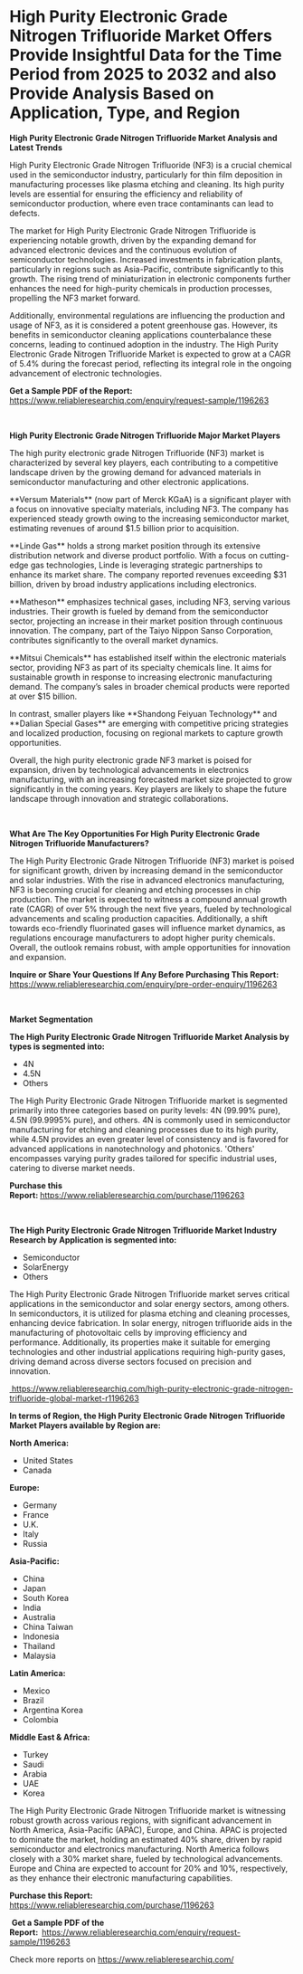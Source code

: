 <p><h1>High Purity Electronic Grade Nitrogen Trifluoride Market Offers Provide Insightful Data for the Time Period from 2025 to 2032 and also Provide Analysis Based on Application, Type, and Region</h1></p><p><strong>High Purity Electronic Grade Nitrogen Trifluoride Market Analysis and Latest Trends</strong></p>
<p><p>High Purity Electronic Grade Nitrogen Trifluoride (NF3) is a crucial chemical used in the semiconductor industry, particularly for thin film deposition in manufacturing processes like plasma etching and cleaning. Its high purity levels are essential for ensuring the efficiency and reliability of semiconductor production, where even trace contaminants can lead to defects.</p><p>The market for High Purity Electronic Grade Nitrogen Trifluoride is experiencing notable growth, driven by the expanding demand for advanced electronic devices and the continuous evolution of semiconductor technologies. Increased investments in fabrication plants, particularly in regions such as Asia-Pacific, contribute significantly to this growth. The rising trend of miniaturization in electronic components further enhances the need for high-purity chemicals in production processes, propelling the NF3 market forward.</p><p>Additionally, environmental regulations are influencing the production and usage of NF3, as it is considered a potent greenhouse gas. However, its benefits in semiconductor cleaning applications counterbalance these concerns, leading to continued adoption in the industry. The High Purity Electronic Grade Nitrogen Trifluoride Market is expected to grow at a CAGR of 5.4% during the forecast period, reflecting its integral role in the ongoing advancement of electronic technologies.</p></p>
<p><strong>Get a Sample PDF of the Report:&nbsp;</strong> <a href="https://www.reliableresearchiq.com/enquiry/request-sample/1196263?utm_campaign=3009&utm_medium=2&utm_source=Github&utm_content=ia&utm_term=22032025&utm_id=high-purity-electronic-grade-nitrogen-trifluoride">https://www.reliableresearchiq.com/enquiry/request-sample/1196263</a></p>
<p>&nbsp;</p>
<p><strong>High Purity Electronic Grade Nitrogen Trifluoride Major Market Players</strong></p>
<p><p>The high purity electronic grade Nitrogen Trifluoride (NF3) market is characterized by several key players, each contributing to a competitive landscape driven by the growing demand for advanced materials in semiconductor manufacturing and other electronic applications.</p><p>**Versum Materials** (now part of Merck KGaA) is a significant player with a focus on innovative specialty materials, including NF3. The company has experienced steady growth owing to the increasing semiconductor market, estimating revenues of around $1.5 billion prior to acquisition. </p><p>**Linde Gas** holds a strong market position through its extensive distribution network and diverse product portfolio. With a focus on cutting-edge gas technologies, Linde is leveraging strategic partnerships to enhance its market share. The company reported revenues exceeding $31 billion, driven by broad industry applications including electronics.</p><p>**Matheson** emphasizes technical gases, including NF3, serving various industries. Their growth is fueled by demand from the semiconductor sector, projecting an increase in their market position through continuous innovation. The company, part of the Taiyo Nippon Sanso Corporation, contributes significantly to the overall market dynamics.</p><p>**Mitsui Chemicals** has established itself within the electronic materials sector, providing NF3 as part of its specialty chemicals line. It aims for sustainable growth in response to increasing electronic manufacturing demand. The company’s sales in broader chemical products were reported at over $15 billion.</p><p>In contrast, smaller players like **Shandong Feiyuan Technology** and **Dalian Special Gases** are emerging with competitive pricing strategies and localized production, focusing on regional markets to capture growth opportunities.</p><p>Overall, the high purity electronic grade NF3 market is poised for expansion, driven by technological advancements in electronics manufacturing, with an increasing forecasted market size projected to grow significantly in the coming years. Key players are likely to shape the future landscape through innovation and strategic collaborations.</p></p>
<p>&nbsp;</p>
<p><strong>What Are The Key Opportunities For High Purity Electronic Grade Nitrogen Trifluoride Manufacturers?</strong></p>
<p><p>The High Purity Electronic Grade Nitrogen Trifluoride (NF3) market is poised for significant growth, driven by increasing demand in the semiconductor and solar industries. With the rise in advanced electronics manufacturing, NF3 is becoming crucial for cleaning and etching processes in chip production. The market is expected to witness a compound annual growth rate (CAGR) of over 5% through the next five years, fueled by technological advancements and scaling production capacities. Additionally, a shift towards eco-friendly fluorinated gases will influence market dynamics, as regulations encourage manufacturers to adopt higher purity chemicals. Overall, the outlook remains robust, with ample opportunities for innovation and expansion.</p></p>
<p><strong>Inquire or Share Your Questions If Any Before Purchasing This Report:</strong> <a href="https://www.reliableresearchiq.com/enquiry/pre-order-enquiry/1196263?utm_campaign=3009&utm_medium=2&utm_source=Github&utm_content=ia&utm_term=22032025&utm_id=high-purity-electronic-grade-nitrogen-trifluoride">https://www.reliableresearchiq.com/enquiry/pre-order-enquiry/1196263</a></p>
<p>&nbsp;</p>
<p><strong>Market Segmentation</strong></p>
<p><strong>The High Purity Electronic Grade Nitrogen Trifluoride Market Analysis by types is segmented into:</strong></p>
<p><ul><li>4N</li><li>4.5N</li><li>Others</li></ul></p>
<p><p>The High Purity Electronic Grade Nitrogen Trifluoride market is segmented primarily into three categories based on purity levels: 4N (99.99% pure), 4.5N (99.9995% pure), and others. 4N is commonly used in semiconductor manufacturing for etching and cleaning processes due to its high purity, while 4.5N provides an even greater level of consistency and is favored for advanced applications in nanotechnology and photonics. 'Others' encompasses varying purity grades tailored for specific industrial uses, catering to diverse market needs.</p></p>
<p><strong>Purchase this Report:&nbsp;</strong><a href="https://www.reliableresearchiq.com/purchase/1196263?utm_campaign=3009&utm_medium=2&utm_source=Github&utm_content=ia&utm_term=22032025&utm_id=high-purity-electronic-grade-nitrogen-trifluoride">https://www.reliableresearchiq.com/purchase/1196263</a></p>
<p>&nbsp;</p>
<p><strong>The High Purity Electronic Grade Nitrogen Trifluoride Market Industry Research by Application is segmented into:</strong></p>
<p><ul><li>Semiconductor</li><li>SolarEnergy</li><li>Others</li></ul></p>
<p><p>The High Purity Electronic Grade Nitrogen Trifluoride market serves critical applications in the semiconductor and solar energy sectors, among others. In semiconductors, it is utilized for plasma etching and cleaning processes, enhancing device fabrication. In solar energy, nitrogen trifluoride aids in the manufacturing of photovoltaic cells by improving efficiency and performance. Additionally, its properties make it suitable for emerging technologies and other industrial applications requiring high-purity gases, driving demand across diverse sectors focused on precision and innovation.</p></p>
<p><a href="https://www.reliableresearchiq.com/high-purity-electronic-grade-nitrogen-trifluoride-global-market-r1196263?utm_campaign=3009&utm_medium=2&utm_source=Github&utm_content=ia&utm_term=22032025&utm_id=high-purity-electronic-grade-nitrogen-trifluoride">&nbsp;https://www.reliableresearchiq.com/high-purity-electronic-grade-nitrogen-trifluoride-global-market-r1196263</a></p>
<p><strong>In terms of Region, the High Purity Electronic Grade Nitrogen Trifluoride Market Players available by Region are:</strong></p>
<p>
    <p> <strong> North America: </strong>
        <ul>
            <li>United States</li>
            <li>Canada</li>
        </ul>
        </p> 
    <p> <strong> Europe: </strong>
        <ul>
            <li>Germany</li>
            <li>France</li>
            <li>U.K.</li>
            <li>Italy</li>
            <li>Russia</li>
        </ul>
        </p> 
    <p> <strong> Asia-Pacific: </strong>
        <ul>
            <li>China</li>
            <li>Japan</li>
            <li>South Korea</li>
            <li>India</li>
            <li>Australia</li>
            <li>China Taiwan</li>
            <li>Indonesia</li>
            <li>Thailand</li>
            <li>Malaysia</li>
        </ul>
        </p> 
    <p> <strong> Latin America: </strong>
        <ul>
            <li>Mexico</li>
            <li>Brazil</li>
            <li>Argentina Korea</li>
            <li>Colombia</li>
        </ul>
        </p> 
    <p> <strong> Middle East & Africa: </strong>
        <ul>
            <li>Turkey</li>
            <li>Saudi</li>
            <li>Arabia</li>
            <li>UAE</li>
            <li>Korea</li>
        </ul>
    </p>
    </p>
<p><p>The High Purity Electronic Grade Nitrogen Trifluoride market is witnessing robust growth across various regions, with significant advancement in North America, Asia-Pacific (APAC), Europe, and China. APAC is projected to dominate the market, holding an estimated 40% share, driven by rapid semiconductor and electronics manufacturing. North America follows closely with a 30% market share, fueled by technological advancements. Europe and China are expected to account for 20% and 10%, respectively, as they enhance their electronic manufacturing capabilities.</p></p>
<p><strong>Purchase this Report: </strong><a href="https://www.reliableresearchiq.com/purchase/1196263?utm_campaign=3009&utm_medium=2&utm_source=Github&utm_content=ia&utm_term=22032025&utm_id=high-purity-electronic-grade-nitrogen-trifluoride">https://www.reliableresearchiq.com/purchase/1196263</a></p>
<p>&nbsp;<strong>Get a Sample PDF of the Report:&nbsp;&nbsp;</strong><a href="https://www.reliableresearchiq.com/enquiry/request-sample/1196263?utm_campaign=3009&utm_medium=2&utm_source=Github&utm_content=ia&utm_term=22032025&utm_id=high-purity-electronic-grade-nitrogen-trifluoride">https://www.reliableresearchiq.com/enquiry/request-sample/1196263</a></p>
<p><strong></strong></p>
<p>Check more reports on <a href="https://www.reliableresearchiq.com/?utm_campaign=3009&utm_medium=2&utm_source=Github&utm_content=ia&utm_term=22032025&utm_id=high-purity-electronic-grade-nitrogen-trifluoride">https://www.reliableresearchiq.com/</a></p>